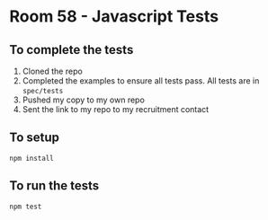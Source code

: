 # Room 58 - Javascript Tests

## To complete the tests
1. Cloned the repo
2. Completed the examples to ensure all tests pass.  All tests are in `spec/tests`
3. Pushed my copy to my own repo
4. Sent the link to my repo to my recruitment contact

## To setup
```
npm install
```

## To run the tests
```
npm test
```
